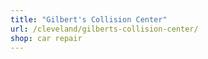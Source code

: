 ```yaml
---
title: "Gilbert's Collision Center"
url: /cleveland/gilberts-collision-center/
shop: car repair
---
```

